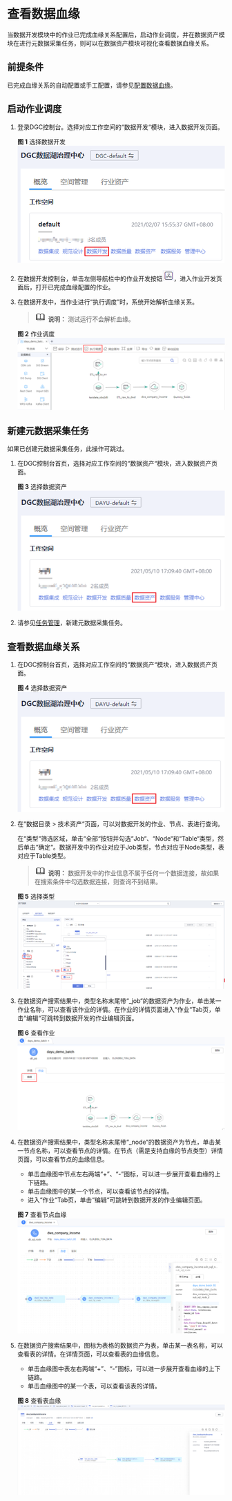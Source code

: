 # 查看数据血缘<a name="dgc_01_0562"></a>

当数据开发模块中的作业已完成血缘关系配置后，启动作业调度，并在数据资产模块在进行元数据采集任务，则可以在数据资产模块可视化查看数据血缘关系。

## 前提条件<a name="section352214533178"></a>

已完成血缘关系的自动配置或手工配置，请参见[配置数据血缘](配置数据血缘.md)。

## 启动作业调度<a name="section16491984232"></a>

1.  登录DGC控制台。选择对应工作空间的“数据开发“模块，进入数据开发页面。

    **图 1**  选择数据开发<a name="dgc_01_0423_fig746051541519"></a>  
    ![](figures/选择数据开发.png "选择数据开发")

2.  在数据开发控制台，单击左侧导航栏中的作业开发按钮![](figures/zh-cn_image_0000001119943068.png)，进入作业开发页面后，打开已完成血缘配置的作业。
3.  在数据开发中，当作业进行“执行调度”时，系统开始解析血缘关系。

    >![](public_sys-resources/icon-note.gif) **说明：** 
    >测试运行不会解析血缘。

    **图 2**  作业调度<a name="fig2604191292513"></a>  
    ![](figures/作业调度.png "作业调度")


## 新建元数据采集任务<a name="section1719117162820"></a>

如果已创建元数据采集任务，此操作可跳过。

1.  在DGC控制台首页，选择对应工作空间的“数据资产“模块，进入数据资产页面。

    **图 3**  选择数据资产<a name="dgc_01_0808_dgc_01_0009_fig1540042925813"></a>  
    ![](figures/选择数据资产.png "选择数据资产")

2.  请参见[任务管理](任务管理.md)，新建元数据采集任务。

## 查看数据血缘关系<a name="section1776295310284"></a>

1.  在DGC控制台首页，选择对应工作空间的“数据资产“模块，进入数据资产页面。

    **图 4**  选择数据资产<a name="dgc_01_0808_dgc_01_0009_fig1540042925813_1"></a>  
    ![](figures/选择数据资产.png "选择数据资产")

2.  在“数据目录 \> 技术资产“页面，可以对数据开发的作业、节点、表进行查询。

    在“类型“筛选区域，单击“全部“按钮并勾选“Job“、“Node“和“Table“类型，然后单击“确定“。数据开发中的作业对应于Job类型，节点对应于Node类型，表对应于Table类型。

    >![](public_sys-resources/icon-note.gif) **说明：** 
    >数据开发中的作业信息不属于任何一个数据连接，故如果在搜索条件中勾选数据连接，则查询不到结果。

    **图 5**  选择类型<a name="fig376215319280"></a>  
    ![](figures/选择类型.png "选择类型")

3.  在数据资产搜索结果中，类型名称末尾带“\_job“的数据资产为作业，单击某一作业名称，可以查看该作业的详情。在作业的详情页面进入“作业“Tab页，单击“编辑“可跳转到数据开发的作业编辑页面。

    **图 6**  查看作业<a name="fig1656115413418"></a>  
    ![](figures/查看作业.png "查看作业")

4.  在数据资产搜索结果中，类型名称末尾带“\_node“的数据资产为节点，单击某一节点名称，可以查看节点的详情。在节点（需是支持血缘的节点类型）详情页面，可以查看节点的血缘信息。

    -   单击血缘图中节点左右两端“+”、“-”图标，可以进一步展开查看血缘的上下链路。
    -   单击血缘图中的某一个节点，可以查看该节点的详情。
    -   进入“作业“Tab页，单击“编辑“可跳转到数据开发的作业编辑页面。

    **图 7**  查看节点血缘<a name="fig829324819412"></a>  
    ![](figures/查看节点血缘.png "查看节点血缘")

5.  在数据资产搜索结果中，图标为表格的数据资产为表，单击某一表名称，可以查看表的详情。在详情页面，可以查看表的血缘信息。

    -   单击血缘图中表左右两端“+”、“-”图标，可以进一步展开查看血缘的上下链路。
    -   单击血缘图中的某一个表，可以查看该表的详情。

    **图 8**  查看表血缘<a name="fig8866412175017"></a>  
    ![](figures/查看表血缘.png "查看表血缘")


